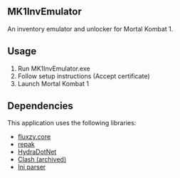 ## MK1InvEmulator
An inventory emulator and unlocker for Mortal Kombat 1.

## Usage
1. Run MK1InvEmulator.exe
2. Follow setup instructions (Accept certificate)
3. Launch Mortal Kombat 1

## Dependencies
This application uses the following libraries:
 - [fluxzy.core](https://github.com/haga-rak/fluxzy.core)
 - [repak](https://github.com/trumank/repak)
 - [HydraDotNet](https://github.com/TheNaeem/HydraDotNet)
 - [Clash (archived)](https://web.archive.org/web/20230401002042/https://github.com/Dreamacro/clash)
 - [Ini parser](https://github.com/rickyah/ini-parser)
